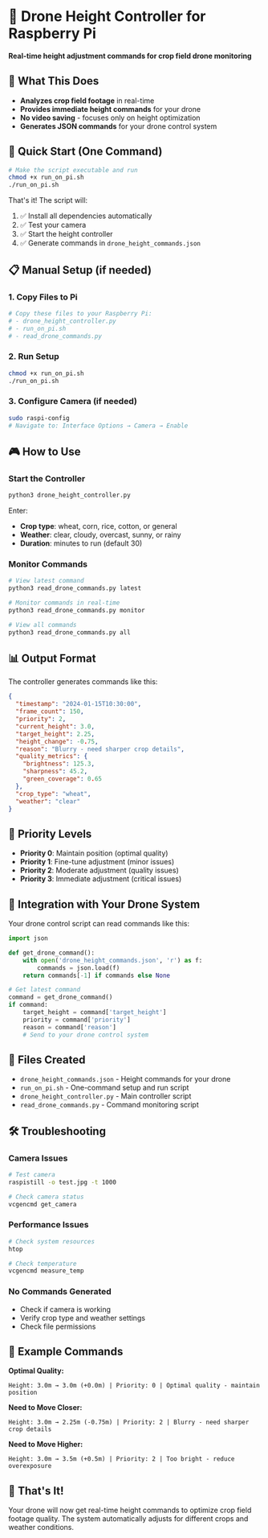 # 🚁 Drone Height Controller for Raspberry Pi

**Real-time height adjustment commands for crop field drone monitoring**

## 🎯 What This Does

- **Analyzes crop field footage** in real-time
- **Provides immediate height commands** for your drone
- **No video saving** - focuses only on height optimization
- **Generates JSON commands** for your drone control system

## 🚀 Quick Start (One Command)

```bash
# Make the script executable and run
chmod +x run_on_pi.sh
./run_on_pi.sh
```

That's it! The script will:
1. ✅ Install all dependencies automatically
2. ✅ Test your camera
3. ✅ Start the height controller
4. ✅ Generate commands in `drone_height_commands.json`

## 📋 Manual Setup (if needed)

### 1. Copy Files to Pi
```bash
# Copy these files to your Raspberry Pi:
# - drone_height_controller.py
# - run_on_pi.sh
# - read_drone_commands.py
```

### 2. Run Setup
```bash
chmod +x run_on_pi.sh
./run_on_pi.sh
```

### 3. Configure Camera (if needed)
```bash
sudo raspi-config
# Navigate to: Interface Options → Camera → Enable
```

## 🎮 How to Use

### Start the Controller
```bash
python3 drone_height_controller.py
```

Enter:
- **Crop type**: wheat, corn, rice, cotton, or general
- **Weather**: clear, cloudy, overcast, sunny, or rainy
- **Duration**: minutes to run (default 30)

### Monitor Commands
```bash
# View latest command
python3 read_drone_commands.py latest

# Monitor commands in real-time
python3 read_drone_commands.py monitor

# View all commands
python3 read_drone_commands.py all
```

## 📊 Output Format

The controller generates commands like this:

```json
{
  "timestamp": "2024-01-15T10:30:00",
  "frame_count": 150,
  "priority": 2,
  "current_height": 3.0,
  "target_height": 2.25,
  "height_change": -0.75,
  "reason": "Blurry - need sharper crop details",
  "quality_metrics": {
    "brightness": 125.3,
    "sharpness": 45.2,
    "green_coverage": 0.65
  },
  "crop_type": "wheat",
  "weather": "clear"
}
```

## 🎯 Priority Levels

- **Priority 0**: Maintain position (optimal quality)
- **Priority 1**: Fine-tune adjustment (minor issues)
- **Priority 2**: Moderate adjustment (quality issues)
- **Priority 3**: Immediate adjustment (critical issues)

## 🔧 Integration with Your Drone System

Your drone control script can read commands like this:

```python
import json

def get_drone_command():
    with open('drone_height_commands.json', 'r') as f:
        commands = json.load(f)
    return commands[-1] if commands else None

# Get latest command
command = get_drone_command()
if command:
    target_height = command['target_height']
    priority = command['priority']
    reason = command['reason']
    # Send to your drone control system
```

## 📁 Files Created

- `drone_height_commands.json` - Height commands for your drone
- `run_on_pi.sh` - One-command setup and run script
- `drone_height_controller.py` - Main controller script
- `read_drone_commands.py` - Command monitoring script

## 🛠️ Troubleshooting

### Camera Issues
```bash
# Test camera
raspistill -o test.jpg -t 1000

# Check camera status
vcgencmd get_camera
```

### Performance Issues
```bash
# Check system resources
htop

# Check temperature
vcgencmd measure_temp
```

### No Commands Generated
- Check if camera is working
- Verify crop type and weather settings
- Check file permissions

## 🎯 Example Commands

**Optimal Quality:**
```
Height: 3.0m → 3.0m (+0.0m) | Priority: 0 | Optimal quality - maintain position
```

**Need to Move Closer:**
```
Height: 3.0m → 2.25m (-0.75m) | Priority: 2 | Blurry - need sharper crop details
```

**Need to Move Higher:**
```
Height: 3.0m → 3.5m (+0.5m) | Priority: 2 | Too bright - reduce overexposure
```

## 🚀 That's It!

Your drone will now get real-time height commands to optimize crop field footage quality. The system automatically adjusts for different crops and weather conditions. 